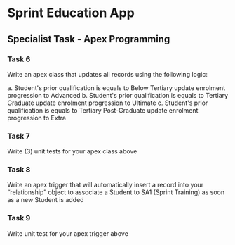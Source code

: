 # Sprint Education App

## Specialist Task - Apex Programming

### Task 6

Write an apex class that updates all records using the following logic:

a. Student's prior qualification is equals to Below Tertiary update enrolment progression to Advanced
b. Student's prior qualification is equals to Tertiary Graduate update enrolment progression to Ultimate
c. Student's prior qualification is equals to Tertiary Post-Graduate update enrolment progression to Extra

### Task 7 

Write (3) unit tests for your apex class above

### Task 8 

Write an apex trigger that will automatically insert a record into your “relationship” object to associate a
Student to SA1 (Sprint Training) as soon as a new Student is added 

### Task 9

Write unit test for your apex trigger above
